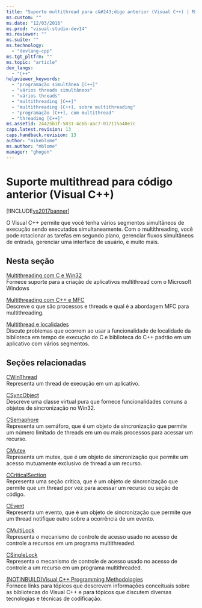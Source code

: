 ```yaml
---
title: "Suporte multithread para c&#243;digo anterior (Visual C++) | Microsoft Docs"
ms.custom: ""
ms.date: "12/03/2016"
ms.prod: "visual-studio-dev14"
ms.reviewer: ""
ms.suite: ""
ms.technology: 
  - "devlang-cpp"
ms.tgt_pltfrm: ""
ms.topic: "article"
dev_langs: 
  - "C++"
helpviewer_keywords: 
  - "programação simultânea [C++]"
  - "vários threads simultâneos"
  - "vários threads"
  - "multithreading [C++]"
  - "multithreading [C++], sobre multithreading"
  - "programação [C++], com multithread"
  - "threading [C++]"
ms.assetid: 24425b1f-5031-4c6b-aac7-017115a40e7c
caps.latest.revision: 13
caps.handback.revision: 13
author: "mikeblome"
ms.author: "mblome"
manager: "ghogen"
---
```

# Suporte multithread para c&#243;digo anterior (Visual C++)
[!INCLUDE[vs2017banner](../assembler/inline/includes/vs2017banner.md)]

O Visual C\+\+ permite que você tenha vários segmentos simultâneos de execução sendo executados simultaneamente.  Com o multithreading, você pode rotacionar as tarefas em segundo plano, gerenciar fluxos simultâneos de entrada, gerenciar uma interface de usuário, e muito mais.  
  
## Nesta seção  
 [Multithreading com C e Win32](../parallel/multithreading-with-c-and-win32.md)  
 Fornece suporte para a criação de aplicativos multithread com o Microsoft Windows  
  
 [Multithreading com C\+\+ e MFC](../parallel/multithreading-with-cpp-and-mfc.md)  
 Descreve o que são processos e threads e qual é a abordagem MFC para multithreading.  
  
 [Multithread e localidades](../parallel/multithreading-and-locales.md)  
 Discute problemas que ocorrem ao usar a funcionalidade de localidade da biblioteca em tempo de execução do C e biblioteca do C\+\+ padrão em um aplicativo com vários segmentos.  
  
## Seções relacionadas  
 [CWinThread](../mfc/reference/cwinthread-class.md)  
 Representa um thread de execução em um aplicativo.  
  
 [CSyncObject](../mfc/reference/csyncobject-class.md)  
 Descreve uma classe virtual pura que fornece funcionalidades comuns a objetos de sincronização no Win32.  
  
 [CSemaphore](../mfc/reference/csemaphore-class.md)  
 Representa um semáforo, que é um objeto de sincronização que permite um número limitado de threads em um ou mais processos para acessar um recurso.  
  
 [CMutex](../mfc/reference/cmutex-class.md)  
 Representa um mutex, que é um objeto de sincronização que permite um acesso mutuamente exclusivo de thread a um recurso.  
  
 [CCriticalSection](../Topic/CCriticalSection%20Class.md)  
 Representa uma seção crítica, que é um objeto de sincronização que permite que um thread por vez para acessar um recurso ou seção de código.  
  
 [CEvent](../mfc/reference/cevent-class.md)  
 Representa um evento, que é um objeto de sincronização que permite que um thread notifique outro sobre a ocorrência de um evento.  
  
 [CMultiLock](../mfc/reference/cmultilock-class.md)  
 Representa o mecanismo de controle de acesso usado no acesso de controle a recursos em um programa multithreaded.  
  
 [CSingleLock](../mfc/reference/csinglelock-class.md)  
 Representa o mecanismo de controle de acesso usado no acesso de controle a um recurso em um programa multithreaded.  
  
 [\(NOTINBUILD\)Visual C\+\+ Programming Methodologies](http://msdn.microsoft.com/pt-br/0822f806-fa81-4b65-bf0f-1e2921f30c95)  
 Fornece links para tópicos que descrevem informações conceituais sobre as bibliotecas do Visual C\+\+ e para tópicos que discutem diversas tecnologias e técnicas de codificação.